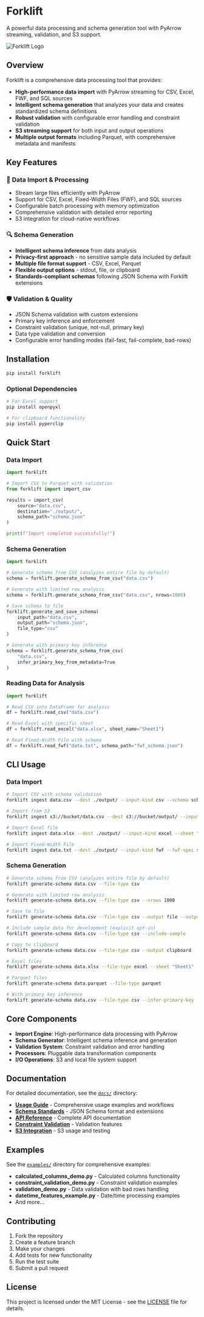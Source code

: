 # Forklift

A powerful data processing and schema generation tool with PyArrow streaming, validation, and S3 support.

![Forklift Logo](FORKLIFT.png)

## Overview

Forklift is a comprehensive data processing tool that provides:

- **High-performance data import** with PyArrow streaming for CSV, Excel, FWF, and SQL sources
- **Intelligent schema generation** that analyzes your data and creates standardized schema definitions  
- **Robust validation** with configurable error handling and constraint validation
- **S3 streaming support** for both input and output operations
- **Multiple output formats** including Parquet, with comprehensive metadata and manifests

## Key Features

### 🚀 **Data Import & Processing**
- Stream large files efficiently with PyArrow
- Support for CSV, Excel, Fixed-Width Files (FWF), and SQL sources
- Configurable batch processing with memory optimization
- Comprehensive validation with detailed error reporting
- S3 integration for cloud-native workflows

### 🔍 **Schema Generation**
- **Intelligent schema inference** from data analysis
- **Privacy-first approach** - no sensitive sample data included by default
- **Multiple file format support** - CSV, Excel, Parquet
- **Flexible output options** - stdout, file, or clipboard
- **Standards-compliant schemas** following JSON Schema with Forklift extensions

### 🛡️ **Validation & Quality**
- JSON Schema validation with custom extensions
- Primary key inference and enforcement
- Constraint validation (unique, not-null, primary key)
- Data type validation and conversion
- Configurable error handling modes (fail-fast, fail-complete, bad-rows)

## Installation

```bash
pip install forklift
```

### Optional Dependencies

```bash
# For Excel support
pip install openpyxl

# For clipboard functionality
pip install pyperclip
```

## Quick Start

### Data Import

```python
import forklift

# Import CSV to Parquet with validation
from forklift import import_csv

results = import_csv(
    source="data.csv",
    destination="./output/",
    schema_path="schema.json"
)

print(f"Import completed successfully!")
```

### Schema Generation

```python
import forklift

# Generate schema from CSV (analyzes entire file by default)
schema = forklift.generate_schema_from_csv("data.csv")

# Generate with limited row analysis
schema = forklift.generate_schema_from_csv("data.csv", nrows=1000)

# Save schema to file
forklift.generate_and_save_schema(
    input_path="data.csv",
    output_path="schema.json",
    file_type="csv"
)

# Generate with primary key inference
schema = forklift.generate_schema_from_csv(
    "data.csv", 
    infer_primary_key_from_metadata=True
)
```

### Reading Data for Analysis

```python
import forklift

# Read CSV into DataFrame for analysis
df = forklift.read_csv("data.csv")

# Read Excel with specific sheet
df = forklift.read_excel("data.xlsx", sheet_name="Sheet1")

# Read Fixed-Width File with schema
df = forklift.read_fwf("data.txt", schema_path="fwf_schema.json")
```

## CLI Usage

### Data Import

```bash
# Import CSV with schema validation
forklift ingest data.csv --dest ./output/ --input-kind csv --schema schema.json

# Import from S3
forklift ingest s3://bucket/data.csv --dest s3://bucket/output/ --input-kind csv

# Import Excel file
forklift ingest data.xlsx --dest ./output/ --input-kind excel --sheet "Sheet1"

# Import Fixed-Width File
forklift ingest data.txt --dest ./output/ --input-kind fwf --fwf-spec schema.json
```

### Schema Generation

```bash
# Generate schema from CSV (analyzes entire file by default)
forklift generate-schema data.csv --file-type csv

# Generate with limited row analysis
forklift generate-schema data.csv --file-type csv --nrows 1000

# Save to file
forklift generate-schema data.csv --file-type csv --output file --output-path schema.json

# Include sample data for development (explicit opt-in)
forklift generate-schema data.csv --file-type csv --include-sample

# Copy to clipboard
forklift generate-schema data.csv --file-type csv --output clipboard

# Excel files
forklift generate-schema data.xlsx --file-type excel --sheet "Sheet1"

# Parquet files
forklift generate-schema data.parquet --file-type parquet

# With primary key inference
forklift generate-schema data.csv --file-type csv --infer-primary-key
```

## Core Components

- **Import Engine**: High-performance data processing with PyArrow
- **Schema Generator**: Intelligent schema inference and generation
- **Validation System**: Constraint validation and error handling
- **Processors**: Pluggable data transformation components
- **I/O Operations**: S3 and local file system support

## Documentation

For detailed documentation, see the [`docs/`](docs/) directory:

- **[Usage Guide](docs/USAGE.md)** - Comprehensive usage examples and workflows
- **[Schema Standards](docs/SCHEMA_STANDARDS.md)** - JSON Schema format and extensions
- **[API Reference](docs/API_REFERENCE.md)** - Complete API documentation
- **[Constraint Validation](docs/CONSTRAINT_VALIDATION_IMPLEMENTATION.md)** - Validation features
- **[S3 Integration](docs/S3_TESTING.md)** - S3 usage and testing

## Examples

See the [`examples/`](examples/) directory for comprehensive examples:

- **calculated_columns_demo.py** - Calculated columns functionality
- **constraint_validation_demo.py** - Constraint validation examples
- **validation_demo.py** - Data validation with bad rows handling
- **datetime_features_example.py** - Date/time processing examples
- And more...

## Contributing

1. Fork the repository
2. Create a feature branch
3. Make your changes
4. Add tests for new functionality
5. Run the test suite
6. Submit a pull request

## License

This project is licensed under the MIT License - see the [LICENSE](LICENSE) file for details.
